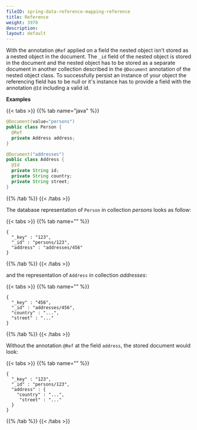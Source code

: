 ```yaml
---
fileID: spring-data-reference-mapping-reference
title: Reference
weight: 3970
description: 
layout: default
---
```

With the annotation `@Ref` applied on a field the nested object isn’t stored as a nested object in the document. The `_id` field of the nested object is stored in the document and the nested object has to be stored as a separate document in another collection described in the `@Document` annotation of the nested object class. To successfully persist an instance of your object the referencing field has to be null or it's instance has to provide a field with the annotation `@Id` including a valid id.

**Examples**

{{< tabs >}}
{{% tab name="java" %}}
```java
@Document(value="persons")
public class Person {
  @Ref
  private Address address;
}

@Document("addresses")
public class Address {
  @Id
  private String id;
  private String country;
  private String street;
}
```
{{% /tab %}}
{{< /tabs >}}

The database representation of `Person` in collection _persons_ looks as follow:

{{< tabs >}}
{{% tab name="" %}}
```
{
  "_key" : "123",
  "_id" : "persons/123",
  "address" : "addresses/456"
}
```
{{% /tab %}}
{{< /tabs >}}

and the representation of `Address` in collection _addresses_:

{{< tabs >}}
{{% tab name="" %}}
```
{
  "_key" : "456",
  "_id" : "addresses/456",
  "country" : "...",
  "street" : "..."
}
```
{{% /tab %}}
{{< /tabs >}}

Without the annotation `@Ref` at the field `address`, the stored document would look:

{{< tabs >}}
{{% tab name="" %}}
```
{
  "_key" : "123",
  "_id" : "persons/123",
  "address" : {
    "country" : "...",
     "street" : "..."
  }
}
```
{{% /tab %}}
{{< /tabs >}}
